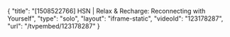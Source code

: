 {
    "title": "[1508522766] HSN | Relax & Recharge: Reconnecting with Yourself",
    "type": "solo",
    "layout": "iframe-static",
    "videoId": "123178287",
    "url": "\/tvpembed\/123178287"
}